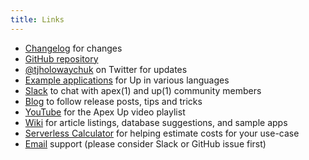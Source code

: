 ```yaml
---
title: Links
---
```


- [Changelog](https://github.com/apex/up/blob/master/History.md) for changes
- [GitHub repository](https://github.com/apex/up)
- [@tjholowaychuk](https://twitter.com/tjholowaychuk) on Twitter for updates
- [Example applications](https://github.com/apex/up-examples) for Up in various languages
- [Slack](https://chat.apex.sh/) to chat with apex(1) and up(1) community members
- [Blog](https://blog.apex.sh/) to follow release posts, tips and tricks
- [YouTube](https://www.youtube.com/watch?v=1wnSNj-jmo4&index=1&list=PLbFkWVvnVLnRP-E87Tqe6nYVjOk6461o0) for the Apex Up video playlist
- [Wiki](https://github.com/apex/up/wiki) for article listings, database suggestions, and sample apps
- [Serverless Calculator](http://serverlesscalc.com/) for helping estimate costs for your use-case
- [Email](mailto:support@apex.sh) support (please consider Slack or GitHub issue first)
